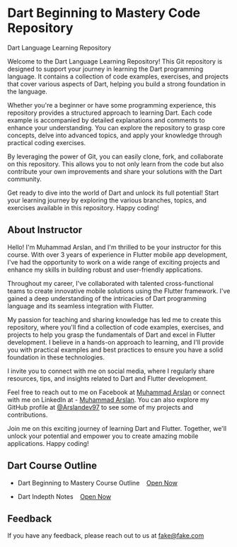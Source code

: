 
# Dart Beginning to Mastery Code Repository

Dart Language Learning Repository

Welcome to the Dart Language Learning Repository! This Git repository is designed to support your journey in learning the Dart programming language. It contains a collection of code examples, exercises, and projects that cover various aspects of Dart, helping you build a strong foundation in the language.

Whether you're a beginner or have some programming experience, this repository provides a structured approach to learning Dart. Each code example is accompanied by detailed explanations and comments to enhance your understanding. You can explore the repository to grasp core concepts, delve into advanced topics, and apply your knowledge through practical coding exercises.

By leveraging the power of Git, you can easily clone, fork, and collaborate on this repository. This allows you to not only learn from the code but also contribute your own improvements and share your solutions with the Dart community.

Get ready to dive into the world of Dart and unlock its full potential! Start your learning journey by exploring the various branches, topics, and exercises available in this repository. Happy coding!



## About Instructor



Hello! I'm Muhammad Arslan, and I'm thrilled to be your instructor for this course. With over 3 years of experience in Flutter mobile app development, I've had the opportunity to work on a wide range of exciting projects and enhance my skills in building robust and user-friendly applications.

Throughout my career, I've collaborated with talented cross-functional teams to create innovative mobile solutions using the Flutter framework. I've gained a deep understanding of the intricacies of Dart programming language and its seamless integration with Flutter.

My passion for teaching and sharing knowledge has led me to create this repository, where you'll find a collection of code examples, exercises, and projects to help you grasp the fundamentals of Dart and excel in Flutter development. I believe in a hands-on approach to learning, and I'll provide you with practical examples and best practices to ensure you have a solid foundation in these technologies.

I invite you to connect with me on social media, where I regularly share resources, tips, and insights related to Dart and Flutter development. 

Feel free to reach out to me on  Facebook at [Muhammad Arslan](https://www.facebook.com/mrarslanusuf/) or connect with me on LinkedIn at - [Muhammad Arslan](https://www.linkedin.com/in/muhammad-arslan-5540b5278/). You can also explore my GitHub profile at [@Arslandev97](https://www.github.com/arslandev97) to see some of my projects and contributions.

Join me on this exciting journey of learning Dart and Flutter. Together, we'll unlock your potential and empower you to create amazing mobile applications. Happy coding!


## Dart Course Outline

- Dart Beginning to Mastery Course Outline &nbsp;&nbsp; [ Open Now](https://docs.google.com/document/d/1qyXWSo0cAvOW-MlxBdbWVT5mk1sR5ij7x-HMfLFrjTg/edit?usp=sharing)

- Dart Indepth Notes &nbsp;&nbsp; [ Open Now](https://docs.google.com/document/d/12gLyIyeBmbOtrRvXoUxnf_-0zvyXFLRhoUSRpwC2DEY/edit?usp=sharing)




## Feedback

If you have any feedback, please reach out to us at fake@fake.com